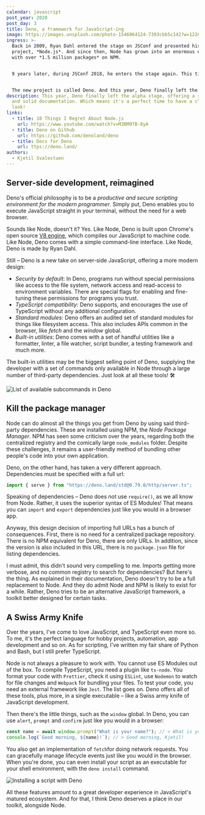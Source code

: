 ```yaml
---
calendar: javascript
post_year: 2020
post_day: 3
title: Deno, a framework for JavaScript-ing
image: https://images.unsplash.com/photo-1546064124-7393cbb5c142?w=1226&h=800&fit=crop
ingress: >-
  Back in 2009, Ryan Dahl entered the stage on JSConf and presented his newest
  project, *Node.js*. And since then, Node has grown into an enormous ecosystem
  with over *1.5 million packages* on NPM.


  9 years later, during JSConf 2018, he enters the stage again. This time, he apologizes to the JavaScript community and discusses the [10 things he regrets about Node](https://www.youtube.com/watch?v=M3BM9TB-8yA). Towards the end, he reveals his new project, an alternative framework for JavaScript development.


  The new project is called Deno. And this year, Deno finally left the alpha stage, offering a stable CLI and solid documentation. Which means it's the perfect time to have a closer look!
description: This year, Deno finally left the alpha stage, offering a stable CLI
  and solid documentation. Which means it's a perfect time to have a closer
  look!
links:
  - title: 10 Things I Regret About Node.js
    url: https://www.youtube.com/watch?v=M3BM9TB-8yA
  - title: Deno on Github
    url: https://github.com/denoland/deno
  - title: Docs for Deno
    url: ttps://deno.land/
authors:
  - Kjetil Svalestuen
---
```

## Server-side development, reimagined

Deno's official philosophy is to be a *productive and secure scripting environment for the modern programmer*. Simply put, Deno enables you to execute JavaScript straight in your terminal, without the need for a web browser.

Sounds like Node, doesn't it? Yes. Like Node, Deno is built upon Chrome's open source [V8 engine](https://v8.dev/), which compiles our JavaScript to machine code. Like Node, Deno comes with a simple command-line interface. Like Node, Deno is made by Ryan Dahl.

Still – Deno is a new take on server-side JavaScript, offering a more modern design:

- *Security by default*: In Deno, programs run without special permissions like access to the file system, network access and read-access to environment variables. There are special flags for enabling and fine-tuning these permissions for programs you trust.
- *TypeScript compatibility:* Deno supports, and encourages the use of TypeScript without any additional configuration.
- *Standard modules*: Deno offers an audited set of standard modules for things like filesystem access. This also includes APIs common in the browser, like *fetch* and the *window* global.
- *Built-in utilities*: Deno comes with a set of handful utilities like a formatter, linter, a file watcher, script bundler, a testing framework and much more.

The built-in utilities may be the biggest selling point of Deno, supplying the developer with a set of commands only available in Node through a large number of third-party dependencies. Just look at all these tools! 🛠️

![List of available subcommands in Deno](https://i.imgur.com/mhOzA8y.png)

## Kill the package manager

Node can do almost all the things you get from Deno by using said third-party dependencies. These are installed using NPM, the *Node Package Manager*. NPM has seen some criticism over the years, regarding both the centralized registry and the comically large `node_modules` folder. Despite these challenges, it remains a user-friendly method of bundling other people's code into your own application.

Deno, on the other hand, has taken a very different approach. Dependencies must be specified with a full url:

```jsx
import { serve } from "https://deno.land/std@0.79.0/http/server.ts";
```

Speaking of dependencies – Deno does not use `require()`, as we all know from Node. Rather, it uses the superior syntax of ES Modules! That means you can `import` and `export` dependencies just like you would in a browser app.

Anyway, this design decision of importing full URLs has a bunch of consequences. First, there is no need for a centralized package repository. There is no NPM equivalent for Deno, there are only URLs. In addition, since the version is also included in this URL, there is no `package.json` file for listing dependencies.

I must admit, this didn't sound very compelling to me. Imports getting more verbose, and no common registry to search for dependencies? But here's the thing. As explained in their documentation, Deno doesn't try to be a full replacement to Node. And they do admit Node and NPM is likely to exist for a while. Rather, Deno tries to be an alternative JavaScript framework, a toolkit better designed for certain tasks.

## A Swiss Army Knife

Over the years, I've come to love JavaScript, and TypeScript even more so. To me, it's the perfect language for hobby projects, automation, app development and so on. As for scripting, I've written my fair share of Python and Bash, but I still prefer TypeScript.

Node is not always a pleasure to work with. You cannot use ES Modules out of the box. To compile TypeScript, you need a plugin like `ts-node`. You format your code with `Prettier`, check it using `ESLint`, use `Nodemon` to watch for file changes and `Webpack` for bundling your files. To test your code, you need an external framework like `Jest`. The list goes on. Deno offers all of these tools, plus more, in a single executable – like a Swiss army knife of JavaScript development.

Then there's the little things, such as the `window` global. In Deno, you can use `alert`, `prompt` and `confirm` just like you would in a browser:

```jsx
const name = await window.prompt("What is your name?"); // > What is your name? Kjetil
console.log(`Good morning, ${name}!`); // > Good morning, Kjetil!
```

You also get an implementation of `fetch`for doing network requests. You can gracefully manage lifecycle events just like you would in the browser. When you're done, you can even install your script as an executable for your shell environment, with the `deno install` command.

![Installing a script with Deno](https://i.imgur.com/cF9AERr.png)

All these features amount to a great developer experience in JavaScript's matured ecosystem. And for that, I think Deno deserves a place in our toolkit, alongside Node.